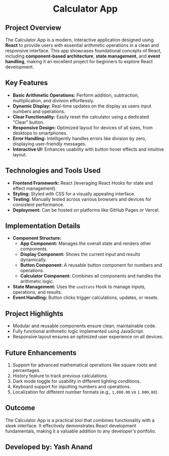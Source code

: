 
   <h1 style="text-align: center;">Calculator App</h1>

   <h2>Project Overview</h2>
    <p>The Calculator App is a modern, interactive application designed using <b>React</b> to provide users with essential arithmetic operations in a clean and responsive interface. This app showcases foundational concepts of React, including <b>component-based architecture</b>, <b>state management</b>, and <b>event handling</b>, making it an excellent project for beginners to explore React development.</p>

   <h2>Key Features</h2>
    <ul>
        <li><b>Basic Arithmetic Operations:</b> Perform addition, subtraction, multiplication, and division effortlessly.</li>
        <li><b>Dynamic Display:</b> Real-time updates on the display as users input numbers and operations.</li>
        <li><b>Clear Functionality:</b> Easily reset the calculator using a dedicated "Clear" button.</li>
        <li><b>Responsive Design:</b> Optimized layout for devices of all sizes, from desktops to smartphones.</li>
        <li><b>Error Handling:</b> Intelligently handles errors like division by zero, displaying user-friendly messages.</li>
        <li><b>Interactive UI:</b> Enhances usability with button hover effects and intuitive layout.</li>
    </ul>

   <h2>Technologies and Tools Used</h2>
    <ul>
        <li><b>Frontend Framework:</b> React (leveraging React Hooks for state and effect management).</li>
        <li><b>Styling:</b> Styled with CSS for a visually appealing interface.</li>
        <li><b>Testing:</b> Manually tested across various browsers and devices for consistent performance.</li>
        <li><b>Deployment:</b> Can be hosted on platforms like GitHub Pages or Vercel.</li>
    </ul>
    <h2>Implementation Details</h2>
    <ul>
        <li><b>Component Structure:</b>
            <ul>
                <li><b>App Component:</b> Manages the overall state and renders other components.</li>
                <li><b>Display Component:</b> Shows the current input and results dynamically.</li>
                <li><b>Button Component:</b> A reusable button component for numbers and operations.</li>
                <li><b>Calculator Component:</b> Combines all components and handles the arithmetic logic.</li>
            </ul>
        </li>
        <li><b>State Management:</b> Uses the <code>useState</code> Hook to manage inputs, operations, and results.</li>
        <li><b>Event Handling:</b> Button clicks trigger calculations, updates, or resets.</li>
    </ul>
    <h2>Project Highlights</h2>
    <ul>
        <li>Modular and reusable components ensure clean, maintainable code.</li>
        <li>Fully functional arithmetic logic implemented using JavaScript.</li>
        <li>Responsive layout ensures an optimized user experience on all devices.</li>
    </ul>
    <h2>Future Enhancements</h2>
    <ol>
        <li>Support for advanced mathematical operations like square roots and percentages.</li>
        <li>History feature to track previous calculations.</li>
        <li>Dark mode toggle for usability in different lighting conditions.</li>
        <li>Keyboard support for inputting numbers and operations.</li>
        <li>Localization for different number formats (e.g., <code>1,000.00</code> vs <code>1.000,00</code>).</li>
    </ol>
    <h2>Outcome</h2>
    <p>The Calculator App is a practical tool that combines functionality with a sleek interface. It effectively demonstrates React development fundamentals, making it a valuable addition to any developer's portfolio.</p>


<h2>Developed by: Yash Anand</h2>
